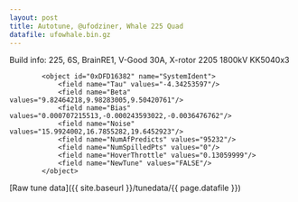 ```yaml
---
layout: post
title: Autotune, @ufodziner, Whale 225 Quad
datafile: ufowhale.bin.gz
---
```


Build info: 225, 6S, BrainRE1, V-Good 30A, X-rotor 2205 1800kV KK5040x3

```
        <object id="0xDFD16382" name="SystemIdent">
            <field name="Tau" values="-4.34253597"/>
            <field name="Beta" values="9.82464218,9.98283005,9.50420761"/>
            <field name="Bias" values="0.000707215513,-0.000243593022,-0.0036476762"/>
            <field name="Noise" values="15.9924002,16.7855282,19.6452923"/>
            <field name="NumAfPredicts" values="95232"/>
            <field name="NumSpilledPts" values="0"/>
            <field name="HoverThrottle" values="0.13059999"/>
            <field name="NewTune" values="FALSE"/>
        </object>
```

[Raw tune data]({{ site.baseurl }}/tunedata/{{ page.datafile }})
